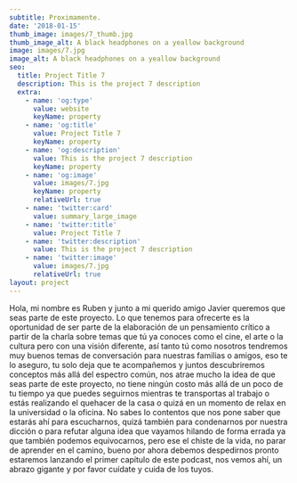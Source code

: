 ```yaml
---
subtitle: Proximamente.
date: '2018-01-15'
thumb_image: images/7_thumb.jpg
thumb_image_alt: A black headphones on a yeallow background
image: images/7.jpg
image_alt: A black headphones on a yeallow background
seo:
  title: Project Title 7
  description: This is the project 7 description
  extra:
    - name: 'og:type'
      value: website
      keyName: property
    - name: 'og:title'
      value: Project Title 7
      keyName: property
    - name: 'og:description'
      value: This is the project 7 description
      keyName: property
    - name: 'og:image'
      value: images/7.jpg
      keyName: property
      relativeUrl: true
    - name: 'twitter:card'
      value: summary_large_image
    - name: 'twitter:title'
      value: Project Title 7
    - name: 'twitter:description'
      value: This is the project 7 description
    - name: 'twitter:image'
      value: images/7.jpg
      relativeUrl: true
layout: project
---
```

Hola, mi nombre es Ruben y junto a mi querido amigo Javier queremos que seas parte de este proyecto. Lo que tenemos para ofrecerte es la oportunidad de ser parte de la elaboración de un pensamiento crítico a partir de la charla sobre temas que tú ya conoces como el cine, el arte o la cultura pero con una visión diferente, así tanto tú como nosotros tendremos muy buenos temas de conversación para nuestras familias o amigos, eso te lo aseguro, tu solo deja que te acompañemos y juntos descubriremos conceptos más allá del espectro común, nos atrae mucho la idea de que seas parte de este proyecto, no tiene ningún costo más allá de un poco de tu tiempo ya que puedes seguirnos mientras te transportas al trabajo o estás realizando el quehacer de la casa o quizá en un momento de relax en la universidad o la oficina. No sabes lo contentos que nos pone saber que estarás ahí para escucharnos, quizá también para condenarnos por nuestra dicción o para refutar alguna idea que vayamos hilando de forma errada ya que también podemos equivocarnos, pero ese el chiste de la vida, no parar de aprender en el camino, bueno por ahora debemos despedirnos pronto estaremos lanzando el primer capítulo de este podcast, nos vemos ahí, un abrazo gigante y por favor cuídate y cuida de los tuyos.
